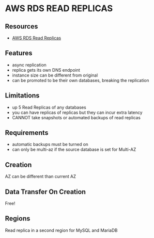 # AWS RDS READ REPLICAS

## Resources
- [AWS RDS Read Replicas](https://docs.aws.amazon.com/AmazonRDS/latest/UserGuide/USER_ReadRepl.html)

## Features

- async replication
- replica gets its own DNS endpoint
- instance size can be different from original
- can be promoted to be their own databases, breaking the replication

## Limitations
- up 5 Read Replicas of any databases
- you can have replicas of replicas but they can incur extra latency
- CANNOT take snapshots or automated backups of read replicas

## Requirements
- automatic backups must be turned on
- can only be multi-az if the source database is set for Multi-AZ

## Creation
AZ can be different than current AZ

## Data Transfer On Creation
Free!

## Regions
Read replica in a second region for MySQL and MariaDB
